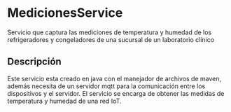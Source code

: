 # MedicionesService
Servicio que captura las mediciones de temperatura y humedad de los refrigeradores y congeladores de una sucursal de un laboratorio clínico 

## Descripción

Este servicio esta creado en java con el manejador de archivos de maven, además necesita de un servidor mqtt  para la comunicación entre los dispositivos y el servidor. El servicio se encarga de obtener las medidas de temperatura y humedad de una red IoT.

